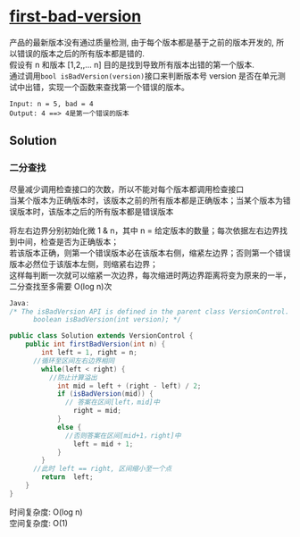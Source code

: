 # [first-bad-version](https://leetcode-cn.com/problems/first-bad-version/)

产品的最新版本没有通过质量检测, 由于每个版本都是基于之前的版本开发的, 所以错误的版本之后的所有版本都是错的.   
假设有 n 和版本 [1,2,,... n] 目的是找到导致所有版本出错的第一个版本.    
通过调用```bool isBadVersion(version)```接口来判断版本号 version 是否在单元测试中出错，实现一个函数来查找第一个错误的版本。
```
Input: n = 5, bad = 4
Output: 4 ==> 4是第一个错误的版本
```

## Solution 
### 二分查找
尽量减少调用检查接口的次数，所以不能对每个版本都调用检查接口   
当某个版本为正确版本时，该版本之前的所有版本都是正确版本；当某个版本为错误版本时，该版本之后的所有版本都是错误版本    

将左右边界分别初始化微 1 & n，其中 n = 给定版本的数量；每次依据左右边界找到中间，检查是否为正确版本；  
若该版本正确，则第一个错误版本必在该版本右侧，缩紧左边界；否则第一个错误版本必然位于该版本左侧，则缩紧右边界；   
这样每判断一次就可以缩紧一次边界，每次缩进时两边界距离将变为原来的一半，二分查找至多需要 O(log n)次

```Java
Java:
/* The isBadVersion API is defined in the parent class VersionControl.
      boolean isBadVersion(int version); */

public class Solution extends VersionControl {
    public int firstBadVersion(int n) {
        int left = 1, right = n;
      //循环至区间左右边界相同
        while(left < right) {
          //防止计算溢出
            int mid = left + (right - left) / 2; 
            if (isBadVersion(mid)) {
              // 答案在区间[left，mid]中
                right = mid;
            }
            else {
              //否则答案在区间[mid+1，right]中
                left = mid + 1;
            }
        }
      //此时 left == right, 区间缩小至一个点 
        return  left;
    }
}
```
时间复杂度: O(log n)    
空间复杂度: O(1)
